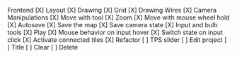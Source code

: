 Frontend
    [X] Layout
    [X] Drawing
    [X] Grid
    [X] Drawing Wires
    [X] Camera Manipulations
        [X] Move with tool
        [X] Zoom
        [X] Move with mouse wheel hold
    [X] Autosave
        [X] Save the map
        [X] Save camera state
    [X] Input and bulb tools
    [X] Play
        [X] Mouse behavior on input hover
        [X] Switch state on input click
        [X] Activate connected tiles
        [X] Refactor
        [ ] TPS slider
    [ ] Edit project
        [ ] Title
        [ ] Clear
        [ ] Delete